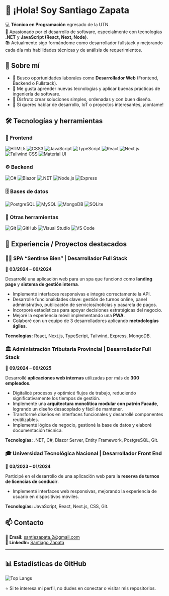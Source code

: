 # 👋 ¡Hola! Soy Santiago Zapata  

💻 **Técnico en Programación** egresado de la UTN.  
🚀 Apasionado por el desarrollo de software, especialmente con tecnologías **.NET** y **JavaScript (React, Next, Node)**.  
📚 Actualmente sigo formándome como desarrollador fullstack y mejorando cada día mis habilidades técnicas y de análisis de requerimientos.  

## 🧠 Sobre mí  
- 🎯 Busco oportunidades laborales como **Desarrollador Web** (Frontend, Backend o Fullstack).  
- 🌱 Me gusta aprender nuevas tecnologías y aplicar buenas prácticas de ingeniería de software.  
- 🧩 Disfruto crear soluciones simples, ordenadas y con buen diseño.  
- 💬 Si querés hablar de desarrollo, IoT o proyectos interesantes, ¡contame!  

## 🛠️ Tecnologías y herramientas

### 🎨 **Frontend**
![HTML5](https://img.shields.io/badge/HTML5-E34F26?style=for-the-badge&logo=html5&logoColor=white)
![CSS3](https://img.shields.io/badge/CSS3-1572B6?style=for-the-badge&logo=css3&logoColor=white)
![JavaScript](https://img.shields.io/badge/JavaScript-F7DF1E?style=for-the-badge&logo=javascript&logoColor=black)
![TypeScript](https://img.shields.io/badge/TypeScript-3178C6?style=for-the-badge&logo=typescript&logoColor=white)
![React](https://img.shields.io/badge/React-20232A?style=for-the-badge&logo=react&logoColor=61DAFB)
![Next.js](https://img.shields.io/badge/Next.js-000000?style=for-the-badge&logo=nextdotjs&logoColor=white)
![Tailwind CSS](https://img.shields.io/badge/Tailwind_CSS-38B2AC?style=for-the-badge&logo=tailwind-css&logoColor=white)
![Material UI](https://img.shields.io/badge/Material_UI-007FFF?style=for-the-badge&logo=mui&logoColor=white)

### ⚙️ **Backend**
![C#](https://img.shields.io/badge/C%23-239120?style=for-the-badge&logo=csharp&logoColor=white)
![Blazor](https://img.shields.io/badge/Blazor-512BD4?style=for-the-badge&logo=blazor&logoColor=white)
![.NET](https://img.shields.io/badge/.NET-512BD4?style=for-the-badge&logo=dotnet&logoColor=white)
![Node.js](https://img.shields.io/badge/Node.js-339933?style=for-the-badge&logo=nodedotjs&logoColor=white)
![Express](https://img.shields.io/badge/Express-000000?style=for-the-badge&logo=express&logoColor=white)

### 🗄️ **Bases de datos**
![PostgreSQL](https://img.shields.io/badge/PostgreSQL-4169E1?style=for-the-badge&logo=postgresql&logoColor=white)
![MySQL](https://img.shields.io/badge/MySQL-4479A1?style=for-the-badge&logo=mysql&logoColor=white)
![MongoDB](https://img.shields.io/badge/MongoDB-47A248?style=for-the-badge&logo=mongodb&logoColor=white)
![SQLite](https://img.shields.io/badge/SQLite-003B57?style=for-the-badge&logo=sqlite&logoColor=white)

### 🧰 Otras herramientas
![Git](https://img.shields.io/badge/Git-F05033?style=for-the-badge&logo=git&logoColor=white)
![GitHub](https://img.shields.io/badge/GitHub-181717?style=for-the-badge&logo=github&logoColor=white)
![Visual Studio](https://img.shields.io/badge/Visual%20Studio-5C2D91?style=for-the-badge&logo=visualstudio&logoColor=white)
![VS Code](https://img.shields.io/badge/VS%20Code-0078D4?style=for-the-badge&logo=visualstudiocode&logoColor=white)

## 💼 Experiencia / Proyectos destacados

### 🧖‍♀️ SPA “Sentirse Bien” | Desarrollador Full Stack  
📆 **03/2024 – 09/2024**

Desarrollé una aplicación web para un spa que funcionó como **landing page** y **sistema de gestión interna**.  
- Implementé interfaces responsivas e integré correctamente la API.  
- Desarrollé funcionalidades clave: gestión de turnos online, panel administrativo, publicación de servicios/noticias y pasarela de pagos.  
- Incorporé estadísticas para apoyar decisiones estratégicas del negocio.  
- Mejoré la experiencia móvil implementando una **PWA**.  
- Colaboré con un equipo de 3 desarrolladores aplicando **metodologías ágiles**.  

**Tecnologías:** React, Next.js, TypeScript, Tailwind, Express, MongoDB.  

### 🏛️ Administración Tributaria Provincial | Desarrollador Full Stack  
📆 **09/2024 – 09/2025**

Desarrollé **aplicaciones web internas** utilizadas por más de **300 empleados**.  
- Digitalicé procesos y optimicé flujos de trabajo, reduciendo significativamente los tiempos de gestión.  
- Implementé una **arquitectura monolítica modular con patrón Facade**, logrando un diseño desacoplado y fácil de mantener.  
- Transformé diseños en interfaces funcionales y desarrollé componentes reutilizables.  
- Implementé lógica de negocio, gestioné la base de datos y elaboré documentación técnica.  

**Tecnologías:** .NET, C#, Blazor Server, Entity Framework, PostgreSQL, Git.  

### 🎓 Universidad Tecnológica Nacional | Desarrollador Front End  
📆 **03/2023 – 01/2024**

Participé en el desarrollo de una aplicación web para la **reserva de turnos de licencias de conducir**.  
- Implementé interfaces web responsivas, mejorando la experiencia de usuario en dispositivos móviles.  

**Tecnologías:** JavaScript, React, Next.js, CSS, Git.  

## 📫 Contacto

📧 **Email:** [santiezapata.2@gmail.com](mailto:santiezapata.2@gmail.com)  
💼 **LinkedIn:** [Santiago Zapata](https://www.linkedin.com/in/santiago-zapata-286a85263)  

---

## 📊 Estadísticas de GitHub

![Top Langs](https://github-readme-stats.vercel.app/api/top-langs/?username=SantiZapata1&layout=compact&theme=tokyonight)



⭐ Si te interesa mi perfil, no dudes en conectar o visitar mis repositorios.



